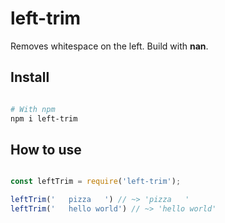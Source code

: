 # left-trim

Removes whitespace on the left. Build with __nan__.

## Install 

```sh

# With npm 
npm i left-trim 

```

## How to use 

```js 

const leftTrim = require('left-trim');

leftTrim('   pizza   ') // ~> 'pizza   '
leftTrim('   hello world') // ~> 'hello world'

```

